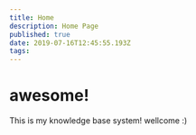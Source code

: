 ```yaml
---
title: Home
description: Home Page
published: true
date: 2019-07-16T12:45:55.193Z
tags: 
---
```


# awesome!

This is my knowledge base system!
wellcome :)